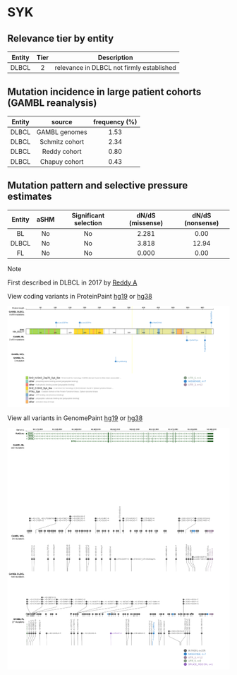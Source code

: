 # SYK

## Relevance tier by entity

|Entity|Tier|Description                              |
|:------:|:----:|-----------------------------------------|
|DLBCL |2   |relevance in DLBCL not firmly established|

## Mutation incidence in large patient cohorts (GAMBL reanalysis)

|Entity|source        |frequency (%)|
|:------:|:--------------:|:-------------:|
|DLBCL |GAMBL genomes |1.53         |
|DLBCL |Schmitz cohort|2.34         |
|DLBCL |Reddy cohort  |0.80         |
|DLBCL |Chapuy cohort |0.43         |

## Mutation pattern and selective pressure estimates

|Entity|aSHM|Significant selection|dN/dS (missense)|dN/dS (nonsense)|
|:------:|:----:|:---------------------:|:----------------:|:----------------:|
|BL    |No  |No                   |2.281           | 0.00           |
|DLBCL |No  |No                   |3.818           |12.94           |
|FL    |No  |No                   |0.000           | 0.00           |


> [!NOTE]
> First described in DLBCL in 2017 by [Reddy A](https://pubmed.ncbi.nlm.nih.gov/28985567)


View coding variants in ProteinPaint [hg19](https://www.bcgsc.ca/downloads/morinlab/GAMBL/test/genes/SYK_protein.html)  or [hg38](https://www.bcgsc.ca/downloads/morinlab/GAMBL/test/genes/SYK_protein_hg38.html)

![image](images/proteinpaint/SYK_NM_003177.svg)

View all variants in GenomePaint [hg19](https://www.bcgsc.ca/downloads/morinlab/GAMBL/test/genes/SYK.html)  or [hg38](https://www.bcgsc.ca/downloads/morinlab/GAMBL/test/genes/SYK_hg38.html)

![image](images/proteinpaint/SYK.svg)
